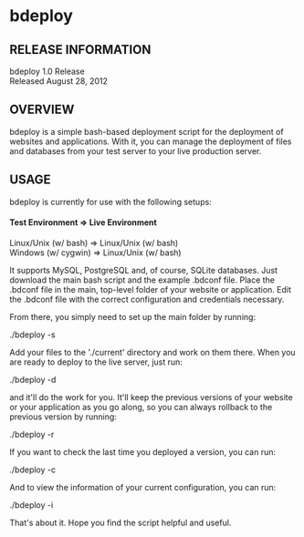 bdeploy
=======

RELEASE INFORMATION
-------------------
bdeploy 1.0 Release  
Released August 28, 2012

OVERVIEW
--------
bdeploy is a simple bash-based deployment script for the deployment of
websites and applications. With it, you can manage the deployment of files
and databases from your test server to your live production server.

USAGE
-----
bdeploy is currently for use with the following setups:

#### Test Environment => Live Environment ####
Linux/Unix (w/ bash)  => Linux/Unix (w/ bash)  
Windows (w/ cygwin)   => Linux/Unix (w/ bash)

It supports MySQL, PostgreSQL and, of course, SQLite databases. Just download
the main bash script and the example .bdconf file. Place the .bdconf file in
the main, top-level folder of your website or application. Edit the .bdconf
file with the correct configuration and credentials necessary.

From there, you simply need to set up the main folder by running:

./bdeploy -s

Add your files to the './current' directory and work on them there. When you are
ready to deploy to the live server, just run:

./bdeploy -d

and it'll do the work for you. It'll keep the previous versions of your website
or your application as you go along, so you can always rollback to the previous
version by running:

./bdeploy -r

If you want to check the last time you deployed a version, you can run:

./bdeploy -c

And to view the information of your current configuration, you can run:

./bdeploy -i

That's about it. Hope you find the script helpful and useful.
